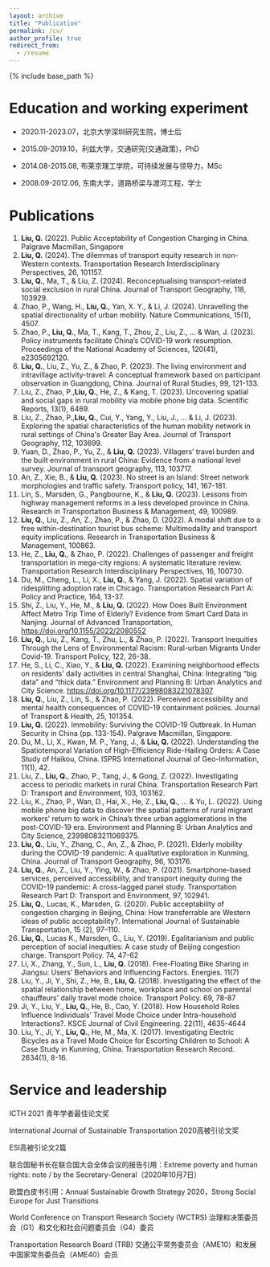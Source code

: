 ```yaml
---
layout: archive
title: "Publication"
permalink: /cv/
author_profile: true
redirect_from:
  - /resume
---
```


{% include base_path %}


Education and working experiment
======

* 2020.11-2023.07，北京大学深圳研究生院，博士后

* 2015.09-2019.10，利兹大学，交通研究(交通政策)，PhD

* 2014.08-2015.08, 布莱京理工学院，可持续发展与领导力，MSc

* 2008.09-2012.06, 东南大学，道路桥梁与渡河工程，学士


Publications
======

1.	**Liu, Q.** (2022). Public Acceptability of Congestion Charging in China. Palgrave Macmillan, Singapore 
2.	**Liu, Q.** (2024). The dilemmas of transport equity research in non-Western contexts. Transportation Research Interdisciplinary Perspectives, 26, 101157.
3.	**Liu, Q.**, Ma, T., & Liu, Z. (2024). Reconceptualising transport-related social exclusion in rural China. Journal of Transport Geography, 118, 103929.
4.	Zhao, P., Wang, H., **Liu, Q.**, Yan, X. Y., & Li, J. (2024). Unravelling the spatial directionality of urban mobility. Nature Communications, 15(1), 4507.
5.	Zhao, P., **Liu, Q.**, Ma, T., Kang, T., Zhou, Z., Liu, Z., ... & Wan, J. (2023). Policy instruments facilitate China’s COVID-19 work resumption. Proceedings of the National Academy of Sciences, 120(41), e2305692120.
6.	**Liu, Q.**, Liu, Z., Yu, Z., & Zhao, P. (2023). The living environment and intravillage activity-travel: A conceptual framework based on participant observation in Guangdong, China. Journal of Rural Studies, 99, 121-133.
7.	Liu, Z., Zhao, P.,**Liu, Q.**, He, Z., & Kang, T. (2023). Uncovering spatial and social gaps in rural mobility via mobile phone big data. Scientific Reports, 13(1), 6469.
8.	Liu, Z., Zhao, P.,**Liu, Q.**, Cui, Y., Yang, Y., Liu, J., ... & Li, J. (2023). Exploring the spatial characteristics of the human mobility network in rural settings of China's Greater Bay Area. Journal of Transport Geography, 112, 103699.
9.	Yuan, D., Zhao, P., Yu, Z., & **Liu, Q.** (2023). Villagers’ travel burden and the built environment in rural China: Evidence from a national level survey. Journal of transport geography, 113, 103717.
10.	An, Z., Xie, B., & **Liu, Q.** (2023). No street is an Island: Street network morphologies and traffic safety. Transport policy, 141, 167-181.
11.	Lin, S., Marsden, G., Pangbourne, K., & **Liu, Q.** (2023). Lessons from highway management reforms in a less developed province in China. Research in Transportation Business & Management, 49, 100989.
12.	**Liu, Q.**, Liu, Z., An, Z., Zhao, P., & Zhao, D. (2022). A modal shift due to a free within-destination tourist bus scheme: Multimodality and transport equity implications. Research in Transportation Business & Management, 100863.
13.	He, Z., **Liu, Q.**, & Zhao, P. (2022). Challenges of passenger and freight transportation in mega-city regions: A systematic literature review. Transportation Research Interdisciplinary Perspectives, 16, 100730.
14.	Du, M., Cheng, L., Li, X., **Liu, Q.**, & Yang, J. (2022). Spatial variation of ridesplitting adoption rate in Chicago. Transportation Research Part A: Policy and Practice, 164, 13-37.
15.	Shi, Z., Liu, Y., He, M., & **Liu, Q.** (2022). How Does Built Environment Affect Metro Trip Time of Elderly? Evidence from Smart Card Data in Nanjing. Journal of Advanced Transportation, https://doi.org/10.1155/2022/2080552
16.	**Liu, Q.**, Liu, Z., Kang, T., Zhu, L., & Zhao, P. (2022). Transport Inequities Through the Lens of Environmental Racism: Rural-urban Migrants Under Covid-19. Transport Policy, 122, 26-38. 
17.	He, S., Li, C., Xiao, Y., & **Liu, Q.** (2022). Examining neighborhood effects on residents’ daily activities in central Shanghai, China: Integrating “big data” and “thick data.” Environment and Planning B: Urban Analytics and City Science. https://doi.org/10.1177/23998083221078307
18.	**Liu, Q.**, Liu, Z., Lin, S., & Zhao, P. (2022). Perceived accessibility and mental health consequences of COVID-19 containment policies. Journal of Transport & Health, 25, 101354.
19.	**Liu, Q.** (2022). Immobility: Surviving the COVID-19 Outbreak. In Human Security in China (pp. 133-154). Palgrave Macmillan, Singapore.
20.	Du, M., Li, X., Kwan, M. P., Yang, J., & **Liu, Q.** (2022). Understanding the Spatiotemporal Variation of High-Efficiency Ride-Hailing Orders: A Case Study of Haikou, China. ISPRS International Journal of Geo-Information, 11(1), 42.
21.	Liu, Z., **Liu, Q.**, Zhao, P., Tang, J., & Gong, Z. (2022). Investigating access to periodic markets in rural China. Transportation Research Part D: Transport and Environment, 103, 103162.
22.	Liu, K., Zhao, P., Wan, D., Hai, X., He, Z., **Liu, Q.**, ... & Yu, L. (2022). Using mobile phone big data to discover the spatial patterns of rural migrant workers’ return to work in China’s three urban agglomerations in the post-COVID-19 era. Environment and Planning B: Urban Analytics and City Science, 23998083211069375.
23.	**Liu, Q.**, Liu, Y., Zhang, C., An, Z., & Zhao, P. (2021). Elderly mobility during the COVID-19 pandemic: A qualitative exploration in Kunming, China. Journal of Transport Geography, 96, 103176.
24.	**Liu, Q.**, An, Z., Liu, Y., Ying, W., & Zhao, P. (2021). Smartphone-based services, perceived accessibility, and transport inequity during the COVID-19 pandemic: A cross-lagged panel study. Transportation Research Part D: Transport and Environment, 97, 102941.
25.	**Liu, Q.**, Lucas, K., Marsden, G. (2020). Public acceptability of congestion charging in Beijing, China: How transferrable are Western ideas of public acceptability?. International Journal of Sustainable Transportation, 15 (2), 97–110.
26.	**Liu, Q.**, Lucas K., Marsden, G., Liu, Y. (2019). Egalitarianism and public perception of social inequities: A case study of Beijing congestion charge. Transport Policy. 74, 47-62
27.	Li, X., Zhang, Y., Sun, L., **Liu, Q.** (2018). Free-Floating Bike Sharing in Jiangsu: Users’ Behaviors and Influencing Factors. Energies. 11(7)
28.	Liu, Y., Ji, Y., Shi, Z., He, B., **Liu, Q.** (2018). Investigating the effect of the spatial relationship between home, workplace and school on parental chauffeurs’ daily travel mode choice. Transport Policy. 69, 78-87
29.	Ji, Y., Liu, Y., **Liu, Q.**, He, B., Cao, Y. (2018). How Household Roles Influence Individuals’ Travel Mode Choice under Intra-household Interactions?. KSCE Journal of Civil Engineering. 22(11), 4635-4644 
30.	Liu, Y., Ji, Y., **Liu, Q.**, He, M., Ma, X. (2017). Investigating Electric Bicycles as a Travel Mode Choice for Escorting Children to School: A Case Study in Kunming, China. Transportation Research Record. 2634(1), 8-16.

  
Service and leadership
======
ICTH 2021 青年学者最佳论文奖

International Journal of Sustainable Transportation 2020高被引论文奖

ESI高被引论文2篇

联合国秘书长在联合国大会全体会议的报告引用：Extreme poverty and human rights: note / by the Secretary-General（2020年10月7日）

欧盟白皮书引用：Annual Sustainable Growth Strategy 2020，Strong Social Europe for Just Transitions

World Conference on Transport Research Society (WCTRS) 治理和决策委员会（G1）和文化和社会问题委员会（G4）委员

Transportation Research Board (TRB) 交通公平常务委员会（AME10）和发展中国家常务委员会（AME40）会员
